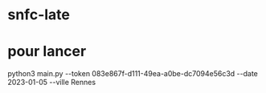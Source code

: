 # snfc-late
# pour lancer 
python3 main.py --token 083e867f-d111-49ea-a0be-dc7094e56c3d --date 2023-01-05 --ville Rennes